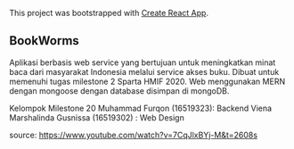 This project was bootstrapped with [Create React App](https://github.com/facebook/create-react-app).

## BookWorms

Aplikasi berbasis web service yang bertujuan untuk meningkatkan minat baca dari masyarakat Indonesia melalui service akses buku. Dibuat untuk memenuhi tugas milestone 2 Sparta HMIF 2020. Web menggunakan MERN dengan mongoose dengan database disimpan di mongoDB.

Kelompok Milestone 20
Muhammad Furqon (16519323): Backend
Viena Marshalinda Gusnissa (16519302) : Web Design

source:
https://www.youtube.com/watch?v=7CqJlxBYj-M&t=2608s
